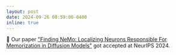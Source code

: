 ```yaml
---
layout: post
date: 2024-09-26 08:59:00-0400
inline: true
---
```


:tada: Our paper ["Finding NeMo: Localizing Neurons Responsible For Memorization in Diffusion Models"](https://arxiv.org/abs/2310.08320) got accepted at NeurIPS 2024.
